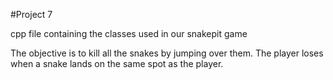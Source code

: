 #Project 7

cpp file containing the classes used in our snakepit game

The objective is to kill all the snakes by jumping over them. The player loses when a snake lands on the same spot as the player. 
